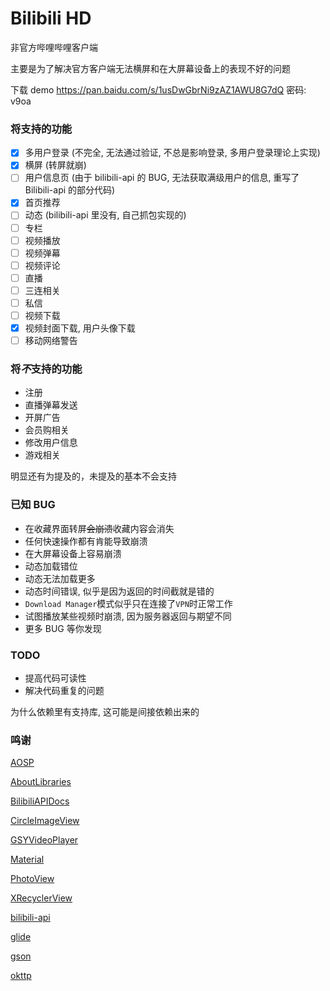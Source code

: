 # Bilibili HD
非官方哔哩哔哩客户端

主要是为了解决官方客户端无法横屏和在大屏幕设备上的表现不好的问题

下载 demo https://pan.baidu.com/s/1usDwGbrNi9zAZ1AWU8G7dQ 密码: v9oa

### 将支持的功能
- [x] 多用户登录 (不完全, 无法通过验证, 不总是影响登录, 多用户登录理论上实现)
- [x] 横屏 (转屏就崩)
- [ ] 用户信息页 (由于 bilibili-api 的 BUG, 无法获取满级用户的信息, 重写了 Bilibili-api 的部分代码)
- [x] 首页推荐
- [ ] 动态 (bilibili-api 里没有, 自己抓包实现的)
- [ ] 专栏
- [ ] 视频播放
- [ ] 视频弹幕
- [ ] 视频评论
- [ ] 直播
- [ ] 三连相关
- [ ] 私信
- [ ] 视频下载
- [x] 视频封面下载, 用户头像下载
- [ ] 移动网络警告

### 将***不***支持的功能
- 注册
- 直播弹幕发送
- 开屏广告
- 会员购相关
- 修改用户信息
- 游戏相关

明显还有为提及的，未提及的基本不会支持

### 已知 BUG
- 在收藏界面转屏~~会崩溃~~收藏内容会消失
- 任何快速操作都有肯能导致崩溃
- 在大屏幕设备上容易崩溃
- 动态加载错位
- 动态无法加载更多
- 动态时间错误, 似乎是因为返回的时间截就是错的
- `Download Manager`模式似乎只在连接了`VPN`时正常工作
- 试图播放某些视频时崩溃, 因为服务器返回与期望不同
- 更多 BUG 等你发现

### TODO
- 提高代码可读性
- 解决代码重复的问题

为什么依赖里有支持库, 这可能是间接依赖出来的

### 鸣谢
[AOSP](https://source.android.com)

[AboutLibraries](https://mikepenz.github.io/AboutLibraries/)

[BilibiliAPIDocs](https://github.com/fython/BilibiliAPIDocs)

[CircleImageView](https://github.com/hdodenhof/CircleImageView)

[GSYVideoPlayer](https://github.com/CarGuo/GSYVideoPlayer)

[Material](material.io)

[PhotoView](https://github.com/chrisbanes/PhotoView)

[XRecyclerView](https://github.com/XRecyclerView/XRecyclerView)

[bilibili-api](https://github.com/czp3009/bilibili-api)

[glide](https://bumptech.github.io/glide/)

[gson](https://github.com/google/gson)

[okttp](https://square.github.io/okhttp/)
